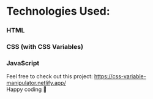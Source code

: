 # Technologies Used:
### HTML
### CSS (with CSS Variables)
### JavaScript

Feel free to check out this project: https://css-variable-manipulator.netlify.app/  
Happy coding 🥂 
